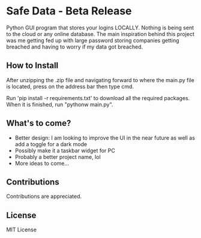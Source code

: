 # Safe Data - Beta Release


 Python GUI program that stores your logins LOCALLY. Nothing is being sent to the cloud or any online database. The main inspiration behind this project was me getting fed up with large password storing companies getting breached and having to worry if my data got breached. 

## How to Install 
After unzipping the .zip file and navigating forward to where the main.py file is located, press on the address bar then type cmd.

Run 'pip install -r requirements.txt' to download all the required packages. When it is finished, run "pythonw main.py".

## What's to come?
- Better design: I am looking to improve the UI in the near future as well as add a toggle for a dark mode
- Possibly make it a taskbar widget for PC
- Probably a better project name, lol
- More ideas to come...
## Contributions
Contributions are appreciated.
## License
MIT License